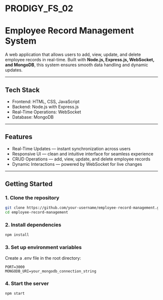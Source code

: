 # PRODIGY_FS_02

# Employee Record Management System

A web application that allows users to add, view, update, and delete employee records in real-time. Built with **Node.js, Express.js, WebSocket, and MongoDB**, this system ensures smooth data handling and dynamic updates.

---

##  Tech Stack
- Frontend: HTML, CSS, JavaScript  
- Backend: Node.js with Express.js  
- Real-Time Operations: WebSocket  
- Database: MongoDB  

---

##  Features
- Real-Time Updates — instant synchronization across users  
- Responsive UI — clean and intuitive interface for seamless experience  
- CRUD Operations — add, view, update, and delete employee records  
- Dynamic Interactions — powered by WebSocket for live changes  

---

## Getting Started

### 1. Clone the repository
```bash
git clone https://github.com/your-username/employee-record-management.git
cd employee-record-management
```

### 2. Install dependencies
```bash
npm install
```

### 3. Set up environment variables

Create a .env file in the root directory:
```env
PORT=3000
MONGODB_URI=your_mongodb_connection_string
```

### 4. Start the server
```bash
npm start
```
